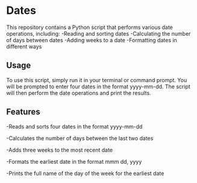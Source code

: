 # Dates
This repository contains a Python script that performs various date operations, including:
-Reading and sorting dates
-Calculating the number of days between dates
-Adding weeks to a date
-Formatting dates in different ways

## Usage
To use this script, simply run it in your terminal or command prompt. You will be prompted to enter four dates in the format yyyy-mm-dd. The script will then perform the date operations and print the results.

## Features
-Reads and sorts four dates in the format yyyy-mm-dd

-Calculates the number of days between the last two dates

-Adds three weeks to the most recent date

-Formats the earliest date in the format mmm dd, yyyy

-Prints the full name of the day of the week for the earliest date

